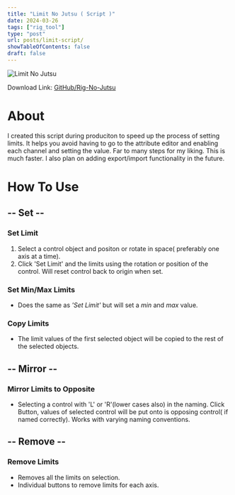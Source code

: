```yaml
---
title: "Limit No Jutsu ( Script )"
date: 2024-03-26
tags: ["rig_tool"]
type: "post"
url: posts/limit-script/
showTableOfContents: false
draft: false
---
```


![Limit No Jutsu](/images/limitNoJutsu_script.jpg)

Download Link: [GitHub/Rig-No-Jutsu](https://github.com/shinobi3D/Rig-No-Jutsu)

# About
I created this script during produciton to speed up the process of setting limits. It helps you avoid having to go to the attribute editor and enabling each channel and setting the value. Far to many steps for my liking. This is much faster.
I also plan on adding export/import functionality in the future.

# How To Use
## -- Set --
### Set Limit
1) Select a control object and positon or rotate in space( preferably one axis at a time). 
2) Click 'Set Limit' and the limits using the rotation or position of the control. Will reset control back to origin when set.
### Set Min/Max Limits
- Does the same as *'Set Limit'* but will set a *min* and *max* value.
### Copy Limits
- The limit values of the first selected object will be copied to the rest of the selected objects.
## -- Mirror --
### Mirror Limits to Opposite
- Selecting a control with 'L' or 'R'(lower cases also) in the naming. Click Button, values of selected control will be put onto is opposing control( if named correctly). Works with varying naming conventions.
## -- Remove --
### Remove Limits
- Removes all the limits on selection.
- Individual buttons to remove limits for each axis.